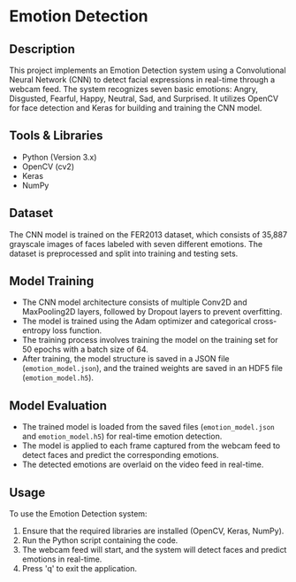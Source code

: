 # Emotion Detection

## Description
This project implements an Emotion Detection system using a Convolutional Neural Network (CNN) to detect facial expressions in real-time through a webcam feed. The system recognizes seven basic emotions: Angry, Disgusted, Fearful, Happy, Neutral, Sad, and Surprised. It utilizes OpenCV for face detection and Keras for building and training the CNN model.

## Tools & Libraries
- Python (Version 3.x)
- OpenCV (cv2)
- Keras
- NumPy

## Dataset
The CNN model is trained on the FER2013 dataset, which consists of 35,887 grayscale images of faces labeled with seven different emotions. The dataset is preprocessed and split into training and testing sets.

## Model Training
- The CNN model architecture consists of multiple Conv2D and MaxPooling2D layers, followed by Dropout layers to prevent overfitting.
- The model is trained using the Adam optimizer and categorical cross-entropy loss function.
- The training process involves training the model on the training set for 50 epochs with a batch size of 64.
- After training, the model structure is saved in a JSON file (`emotion_model.json`), and the trained weights are saved in an HDF5 file (`emotion_model.h5`).

## Model Evaluation
- The trained model is loaded from the saved files (`emotion_model.json` and `emotion_model.h5`) for real-time emotion detection.
- The model is applied to each frame captured from the webcam feed to detect faces and predict the corresponding emotions.
- The detected emotions are overlaid on the video feed in real-time.

## Usage
To use the Emotion Detection system:
1. Ensure that the required libraries are installed (OpenCV, Keras, NumPy).
2. Run the Python script containing the code.
3. The webcam feed will start, and the system will detect faces and predict emotions in real-time.
4. Press 'q' to exit the application.

